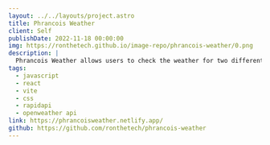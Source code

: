 ```yaml
---
layout: ../../layouts/project.astro
title: Phrancois Weather
client: Self
publishDate: 2022-11-18 00:00:00
img: https://ronthetech.github.io/image-repo/phrancois-weather/0.png
description: |
  Phrancois Weather allows users to check the weather for two different locations and compare them side by side. Great for planning trips to a new town/city.
tags:
  - javascript
  - react
  - vite
  - css
  - rapidapi
  - openweather api
link: https://phrancoisweather.netlify.app/
github: https://github.com/ronthetech/phrancois-weather
---
```

